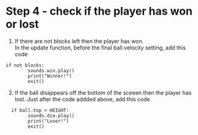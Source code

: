 # Step 4  - check if the player has won or lost

1. If there are not blocks left then the player has won.   
In the update function, before the final ball.velocity setting, add this code
```
if not blocks:
        sounds.win.play()
        print("Winner!")
        exit()
```

2. If the ball disappears off the bottom of the sceeen then the player has lost.
Just after the code addded above, add this code   
```
  if ball.top > HEIGHT:
        sounds.die.play()
        print("Loser!")
        exit()
```